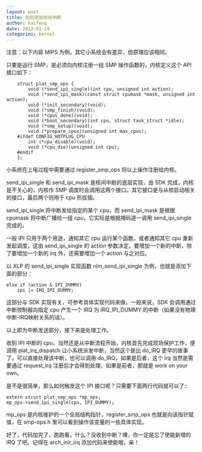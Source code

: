 ```yaml
---
layout: post
title: 如何添加核间中断
author: kaifeng
date: 2012-01-19
categories: kernel
---
```


注意：以下内容 MIPS 为例，其它小系统会有差异，但原理应该相同。

只要是运行 SMP，是必须向内核注册一组 SMP 操作函数的，内核定义这个 API 接口如下：
```
    struct plat_smp_ops {
        void (*send_ipi_single)(int cpu, unsigned int action);
        void (*send_ipi_mask)(const struct cpumask *mask, unsigned int action);
        void (*init_secondary)(void);
        void (*smp_finish)(void);
        void (*cpus_done)(void);
        void (*boot_secondary)(int cpu, struct task_struct *idle);
        void (*smp_setup)(void);
        void (*prepare_cpus)(unsigned int max_cpus);
    #ifdef CONFIG_HOTPLUG_CPU
        int (*cpu_disable)(void);
        void (*cpu_die)(unsigned int cpu);
    #endif
    };
```

小系统在上电过程中需要通过 register_smp_ops 将以上操作注册给内核。

send_ipi_single 和 send_ipi_mask 是核间中断的底层实现，由 SDK 完成，内核是不关心的，内核作 SMP 调度时会调用这两个接口。其它接口是与从核启动相关的接口，最后两个则用于 cpu 热拔插。

send_ipi_single 将中断发给指定的某个 cpu，而 send_ipi_mask 是根据 cpumask 将中断广播给一组 cpu，它实际是根据掩码逐一调用 send_ipi_single 完成的。

一般 IPI 只用于两个用途，通知其它 cpu 运行某个函数，或者通知其它 cpu 重新发起调度，这由 send_ipi_single 的 action 参数决定。要增加一个新的中断，除了要增加一个新的 irq 外，还需要增加一个 action 与之对应。

以 XLP 的 send_ipi_single 实现函数 nlm_send_ipi_single 为例，也就是添加下面的部分：
```
else if (action & IPI_DUMMY)
    ipi |= IRQ_IPI_DUMMY;
```

这部分与 SDK 实现有关，可参考具体实现代码来做，一般来说，SDK 会调用通过中断控制器向指定 cpu 产生一个 IRQ 为 IRQ_IPI_DUMMY 的中断（如果没有物理中断-IRQ映射关系的话）。

以上即为中断发送部分，接下来是处理工作。

收到 IPI 中断的 cpu，当然还是从中断流程开始，内核首先完成现场保护工作，便调用 plat_irq_dispatch 让小系统派发中断，当然这个是比 do_IRQ 更早的故事了。可以直接处理该中断，也可以调用 do_IRQ，如果是后者，这个 irq 当然是需要通过 request_irq 注册后才会得到处理，如果是前者，那就是 work on your own。

是不是很简单，那么如何触发这个 IPI 接口呢？只需要下面两行代码就可以了::
```
extern struct plat_smp_ops *mp_ops;
mp_ops->send_ipi_single(cpu, IPI_DUMMY);
```

mp_ops 是内核维护的一个全局结构指针，register_smp_ops 也就是向该指针赋值，在 smp-ops.h 里可以看到操作该变量的一些具体实现。

好了，代码加完了，跑跑看，什么？没收到中断？噢，你一定是忘了使能新增的 IRQ 了吧。记得在 arch_init_irq 添加代码来使能哦，亲！
